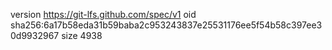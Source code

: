 version https://git-lfs.github.com/spec/v1
oid sha256:6a17b58eda31b59baba2c953243837e25531176ee5f54b58c397ee30d9932967
size 4938
